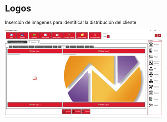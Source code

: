 # Logos

Inserción de imágenes para identificar la distribución del cliente

![](../../../.gitbook/assets/image%20%28366%29.png)

